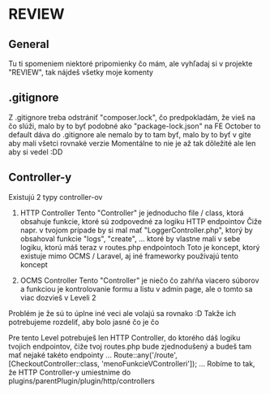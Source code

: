 # REVIEW

## General

Tu ti spomeniem niektoré pripomienky čo mám, ale vyhľadaj si v projekte "REVIEW", tak nájdeš všetky moje komenty

## .gitignore

Z .gitignore treba odstrániť "composer.lock", čo predpokladám, že vieš na čo slúži, malo by to byť podobné ako "package-lock.json" na FE
October to default dáva do .gitignore ale nemalo by to tam byť, malo by to byť v gite aby mali všetci rovnaké verzie
Momentálne to nie je až tak dôležité ale len aby si vedel :DD

## Controller-y

Existujú 2 typy controller-ov

1. HTTP Controller
Tento "Controller" je jednoducho file / class, ktorá obsahuje funkcie, ktoré sú zodpovedné za logiku HTTP endpointov
Čiže napr. v tvojom prípade by si mal mať "LoggerController.php", ktorý by obsahoval funkcie "logs", "create", ... ktoré by vlastne mali v sebe logiku, ktorú máš teraz v routes.php endpointoch
Toto je koncept, ktorý existuje mimo OCMS / Laravel, aj iné frameworky používajú tento koncept

2. OCMS Controller
Tento "Controller" je niečo čo zahŕňa viacero súborov a funkciou je kontrolovanie formu a listu v admin page, ale o tomto sa viac dozvieš v Leveli 2

Problém je že sú to úplne iné veci ale volajú sa rovnako :D
Takže ich potrebujeme rozdeliť, aby bolo jasné čo je čo

Pre tento Level potrebuješ len HTTP Controller, do ktorého dáš logiku tvojich endpointov, čiže tvoj routes.php bude zjednodušený a budeš tam mať nejaké takéto endpointy
...
Route::any('/route', [CheckoutController::class, 'menoFunkcieVControlleri']);
...
Robíme to tak, že HTTP Controller-y umiestnime do plugins/parentPlugin/plugin/http/controllers
